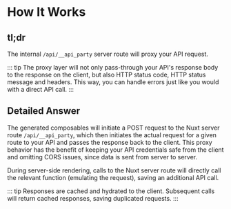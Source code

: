 # How It Works

## tl;dr

The internal `/api/__api_party` server route will proxy your API request.

::: tip
The proxy layer will not only pass-through your API's response body to the response on the client, but also HTTP status code, HTTP status message and headers. This way, you can handle errors just like you would with a direct API call.
:::

## Detailed Answer

The generated composables will initiate a POST request to the Nuxt server route `/api/__api_party`, which then initiates the actual request for a given route to your API and passes the response back to the client. This proxy behavior has the benefit of keeping your API credentials safe from the client and omitting CORS issues, since data is sent from server to server.

During server-side rendering, calls to the Nuxt server route will directly call the relevant function (emulating the request), saving an additional API call.

::: tip
Responses are cached and hydrated to the client. Subsequent calls will return cached responses, saving duplicated requests.
:::
